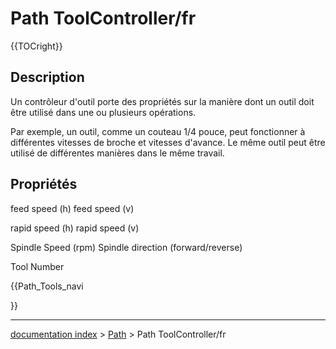 # Path ToolController/fr
{{TOCright}}

## Description

Un contrôleur d\'outil porte des propriétés sur la manière dont un outil doit être utilisé dans une ou plusieurs opérations.

Par exemple, un outil, comme un couteau 1/4 pouce, peut fonctionner à différentes vitesses de broche et vitesses d'avance. Le même outil peut être utilisé de différentes manières dans le même travail.

## Propriétés

feed speed (h) feed speed (v)

rapid speed (h) rapid speed (v)

Spindle Speed (rpm) Spindle direction (forward/reverse)

Tool Number





{{Path_Tools_navi

}}

---
[documentation index](../README.md) > [Path](Path_Workbench.md) > Path ToolController/fr
